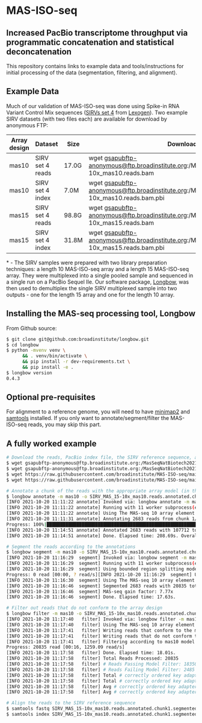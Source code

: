 # MAS-ISO-seq

## Increased PacBio transcriptome throughput via programmatic concatenation and statistical deconcatenation

This repository contains links to example data and tools/instructions for initial processing of the data (segmentation, filtering, and alignment).

## Example Data

Much of our validation of MAS-ISO-seq was done using Spike-in RNA Variant Control Mix sequences ([SIRVs set 4](https://www.lexogen.com/sirvs/sirv-sets/) from [Lexogen](https://www.lexogen.com/)).  Two example SIRV datasets (with two files each) are available for download by anonymous FTP:

| Array design | Dataset          | Size  | Download command                                                                                           |
|--------------|------------------|-------|------------------------------------------------------------------------------------------------------------|
| mas10        | SIRV set 4 reads | 17.0G | wget gsapubftp-anonymous@ftp.broadinstitute.org:/MasSeqNatBiotech2021/SIRV_MAS_15-10x_mas10.reads.bam      |
| mas10        | SIRV set 4 index | 7.0M  | wget gsapubftp-anonymous@ftp.broadinstitute.org:/MasSeqNatBiotech2021/SIRV_MAS_15-10x_mas10.reads.bam.pbi  |
| mas15        | SIRV set 4 reads | 98.8G | wget gsapubftp-anonymous@ftp.broadinstitute.org:/MasSeqNatBiotech2021/SIRV_MAS_15-10x_mas15.reads.bam      |
| mas15        | SIRV set 4 index | 31.8M | wget gsapubftp-anonymous@ftp.broadinstitute.org:/MasSeqNatBiotech2021/SIRV_MAS_15-10x_mas15.reads.bam.pbi  |

\* - The SIRV samples were prepared with two library preparation techniques: a length 10 MAS-ISO-seq array and a length 15 MAS-ISO-seq array.  They were multiplexed into a single pooled sample and sequenced in a single run on a PacBio Sequel IIe.  Our software package, [Longbow](https://github.com/broadinstitute/longbow/releases/tag/v0.2.2), was then used to demultiplex the single SIRV multiplexed sample into two outputs - one for the length 15 array and one for the length 10 array.

## Installing the MAS-seq processing tool, Longbow

From Github source:

```sh
$ git clone git@github.com:broadinstitute/longbow.git
$ cd longbow
$ python -mvenv venv \
      && . venv/bin/activate \
      && pip install -r dev-requirements.txt \
      && pip install -e .
$ longbow version
0.4.3
```

## Optional pre-requisites

For alignment to a reference genome, you will need to have [minimap2](https://github.com/lh3/minimap2) and [samtools](https://github.com/samtools/samtools) installed. If you only want to annotate/segment/filter the MAS-ISO-seq reads, you may skip this part.

## A fully worked example

```sh
# Download the reads, PacBio index file, the SIRV reference sequence, and the SIRV gene annotations
$ wget gsapubftp-anonymous@ftp.broadinstitute.org:/MasSeqNatBiotech2021/SIRV_MAS_15-10x_mas10.reads.bam
$ wget gsapubftp-anonymous@ftp.broadinstitute.org:/MasSeqNatBiotech2021/SIRV_MAS_15-10x_mas10.reads.bam.pbi
$ wget https://raw.githubusercontent.com/broadinstitute/MAS-ISO-seq/main/SIRV_Library.fasta
$ wget https://raw.githubusercontent.com/broadinstitute/MAS-ISO-seq/main/SIRV_Library.gff3

# Annotate a chunk of the reads with the appropriate array model (in this case, 'mas10')
$ longbow annotate -m mas10 -o SIRV_MAS_15-10x_mas10.reads.annotated.chunk1.bam -c 1/300 SIRV_MAS_15-10x_mas10.reads.bam
[INFO 2021-10-20 11:11:22 annotate] Invoked via: longbow annotate -m mas10 -o SIRV_MAS_15-10x_mas10.reads.annotated.chunk1.bam -c 1/300 SIRV_MAS_15-10x_mas10.reads.bam
[INFO 2021-10-20 11:11:22 annotate] Running with 11 worker subprocess(es)
[INFO 2021-10-20 11:11:22 annotate] Using The MAS-seq 10 array element model.
[INFO 2021-10-20 11:11:31 annotate] Annotating 2683 reads from chunk 1/300
Progress: 100%|███████████████████████████████████████████████████████████████████████████████████████| 2683/2683 [03:20<00:00, 13.41 read/s]
[INFO 2021-10-20 11:14:51 annotate] Annotated 2683 reads with 107712 total sections.
[INFO 2021-10-20 11:14:51 annotate] Done. Elapsed time: 208.69s. Overall processing rate: 12.86 reads/s.

# Segment the reads according to the annotations
$ longbow segment -m mas10 -o SIRV_MAS_15-10x_mas10.reads.annotated.chunk1.segmented.bam SIRV_MAS_15-10x_mas10.reads.annotated.chunk1.bam
[INFO 2021-10-20 11:16:29  segment] Invoked via: longbow segment -m mas10 -o SIRV_MAS_15-10x_mas10.reads.annotated.chunk1.segmented.bam SIRV_MAS_15-10x_mas10.reads.annotated.chunk1.bam
[INFO 2021-10-20 11:16:29  segment] Running with 11 worker subprocess(es)
[INFO 2021-10-20 11:16:29  segment] Using bounded region splitting mode.
Progress: 0 read [00:00, ? read/s][INFO 2021-10-20 11:16:29  segment] Using The MAS-seq 10 array element model.
[INFO 2021-10-20 11:16:30  segment] Using The MAS-seq 10 array element model.
[INFO 2021-10-20 11:16:46  segment] Segmented 2683 reads with 20835 total segments.
[INFO 2021-10-20 11:16:46  segment] MAS-seq gain factor: 7.77x
[INFO 2021-10-20 11:16:46  segment] Done. Elapsed time: 17.63s.

# Filter out reads that do not conform to the array design
$ longbow filter -m mas10 -o SIRV_MAS_15-10x_mas10.reads.annotated.chunk1.segmented.filtered.bam SIRV_MAS_15-10x_mas10.reads.annotated.chunk1.segmented.bam
[INFO 2021-10-20 11:17:40   filter] Invoked via: longbow filter -m mas10 -o SIRV_MAS_15-10x_mas10.reads.annotated.chunk1.segmented.filtered.bam SIRV_MAS_15-10x_mas10.reads.annotated.chunk1.segmented.bam
[INFO 2021-10-20 11:17:40   filter] Using The MAS-seq 10 array element model.
[INFO 2021-10-20 11:17:41   filter] Writing reads that conform to the model to: SIRV_MAS_15-10x_mas10.reads.annotated.chunk1.segmented.filtered.bam_longbow_filter_passed.bam
[INFO 2021-10-20 11:17:41   filter] Writing reads that do not conform to the model to: SIRV_MAS_15-10x_mas10.reads.annotated.chunk1.segmented.filtered.bam_longbow_filter_failed.bam
[INFO 2021-10-20 11:17:41   filter] Filtering according to mas10 model ordered key adapters: Q, C, M, I, O, J, B, D, K, H, R
Progress: 20835 read [00:16, 1259.09 read/s]
[INFO 2021-10-20 11:17:58   filter] Done. Elapsed time: 18.01s.
[INFO 2021-10-20 11:17:58   filter] Total Reads Processed: 20835
[INFO 2021-10-20 11:17:58   filter] # Reads Passing Model Filter: 18350 (88.07%)
[INFO 2021-10-20 11:17:58   filter] # Reads Failing Model Filter: 2485 (11.93%)
[INFO 2021-10-20 11:17:58   filter] Total # correctly ordered key adapters in passing reads: 18350
[INFO 2021-10-20 11:17:58   filter] Total # correctly ordered key adapters in failing reads: 0
[INFO 2021-10-20 11:17:58   filter] Avg # correctly ordered key adapters per passing read: 1.0000 [11]
[INFO 2021-10-20 11:17:58   filter] Avg # correctly ordered key adapters per failing read: 0.0000 [11]

# Align the reads to the SIRV reference sequence
$ samtools fastq SIRV_MAS_15-10x_mas10.reads.annotated.chunk1.segmented.filtered.bam_longbow_filter_passed.bam | minimap2 -ayYL -x splice:hq -R "@RG\tID:SIRVmas10\tSM:SIRV" SIRV_Library.fasta - | samtools sort - > SIRV_MAS_15-10x_mas10.reads.annotated.chunk1.segmented.filtered.bam_longbow_filter_passed.aligned.bam
$ samtools index SIRV_MAS_15-10x_mas10.reads.annotated.chunk1.segmented.filtered.bam_longbow_filter_passed.aligned.bam
```
